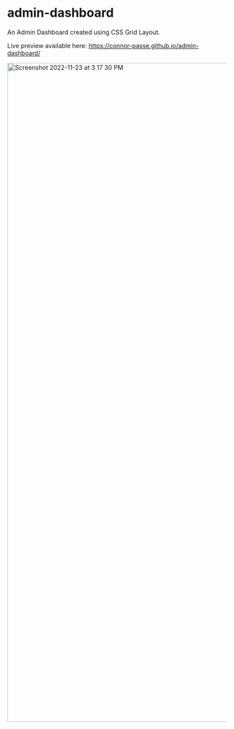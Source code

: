 # admin-dashboard

An Admin Dashboard created using CSS Grid Layout.

Live preview available here: https://connor-passe.github.io/admin-dashboard/

<img width="1512" alt="Screenshot 2022-11-23 at 3 17 30 PM" src="https://user-images.githubusercontent.com/64547809/203647822-8546b813-5713-4224-9fda-4126ca17ed7a.png">
